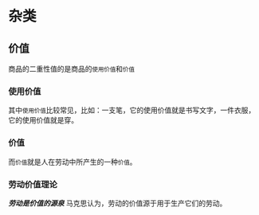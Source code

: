 # 杂类

## 价值

商品的二重性值的是商品的`使用价值`和`价值`

### 使用价值

其中`使用价值`比较常见，比如：一支笔，它的使用价值就是书写文字，一件衣服，它的使用价值就是穿。

### 价值

而`价值`就是人在劳动中所产生的一种`价值`。

### 劳动价值理论

**_劳动是价值的源泉_** 马克思认为，劳动的价值源于用于生产它们的劳动。
